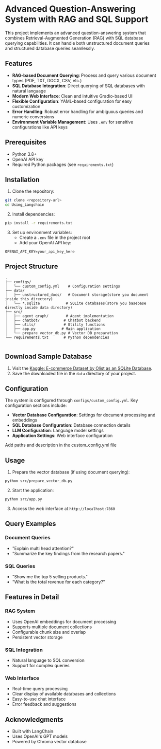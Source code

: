 # Advanced Question-Answering System with RAG and SQL Support

This project implements an advanced question-answering system that combines Retrieval-Augmented Generation (RAG) with SQL database querying capabilities. It can handle both unstructured document queries and structured database queries seamlessly.

## Features

- **RAG-based Document Querying**: Process and query various document types (PDF, TXT, DOCX, CSV, etc.)
- **SQL Database Integration**: Direct querying of SQL databases with natural language
- **Modern Web Interface**: Clean and intuitive Gradio-based UI
- **Flexible Configuration**: YAML-based configuration for easy customization
- **Error Handling**: Robust error handling for ambiguous queries and numeric conversions
- **Environment Variable Management**: Uses `.env` for sensitive configurations like API keys

## Prerequisites

- Python 3.8+
- OpenAI API key
- Required Python packages (see `requirements.txt`)

## Installation

1. Clone the repository:
```bash
git clone <repository-url>
cd Using_Langchain
```

2. Install dependencies:
```bash
pip install -r requirements.txt
```

3. Set up environment variables:
   - Create a `.env` file in the project root
   - Add your OpenAI API key:
```
OPENAI_API_KEY=your_api_key_here
```

## Project Structure

```
.
├── configs/
│   └── custom_config.yml    # Configuration settings
├── data/                    
│   ├── unstructured_docs/   # Document storage(store you document inside this directory)
│   └── *.sqlite            # SQLite databases(store you basebase directly inside data directory)
├── src/
│   ├── agent_graph/        # Agent implementation
│   ├── chatbot/           # Chatbot backend
│   ├── utils/             # Utility functions
│   ├── app.py            # Main application
│   └── prepare_vector_db.py # Vector DB preparation
└── requirements.txt       # Python dependencies


```

## Download Sample Database

1. Visit the [Kaggle: E-commerce Dataset by Olist as an SQLite Database](https://www.kaggle.com/datasets/terencicp/e-commerce-dataset-by-olist-as-an-sqlite-database).
2. Save the downloaded file in the `data` directory of your project.

## Configuration

The system is configured through `configs/custom_config.yml`. Key configuration sections include:

- **Vector Database Configuration**: Settings for document processing and embeddings
- **SQL Database Configuration**: Database connection details
- **LLM Configuration**: Language model settings
- **Application Settings**: Web interface configuration

Add paths and description in the custom_config.yml file

## Usage

1. Prepare the vector database (if using document querying):
```bash
python src/prepare_vector_db.py
```

2. Start the application:
```bash
python src/app.py
```

3. Access the web interface at `http://localhost:7860`

## Query Examples

### Document Queries
- "Explain multi head attention?"
- "Summarize the key findings from the research papers."

### SQL Queries
- "Show me the top 5 selling products."
- "What is the total revenue for each category?"

## Features in Detail

### RAG System
- Uses OpenAI embeddings for document processing
- Supports multiple document collections
- Configurable chunk size and overlap
- Persistent vector storage

### SQL Integration
- Natural language to SQL conversion
- Support for complex queries

### Web Interface
- Real-time query processing
- Clear display of available databases and collections
- Easy-to-use chat interface
- Error feedback and suggestions


## Acknowledgments

- Built with LangChain
- Uses OpenAI's GPT models
- Powered by Chroma vector database 